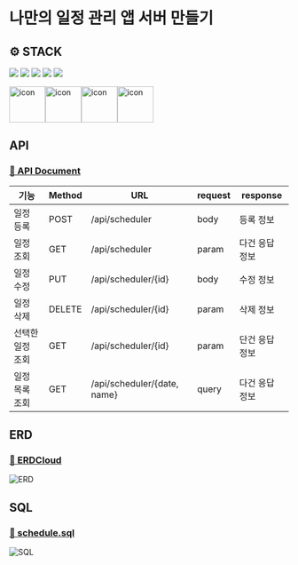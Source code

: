 # 나만의 일정 관리 앱 서버 만들기

## ⚙ STACK
![](https://img.shields.io/badge/SpringBoot-6db33f?style=flat-square&logo=springboot&logoColor=white)
![](https://img.shields.io/badge/Gradle-02303a?style=flat-square&logo=gradle&logoColor=white)
![](https://img.shields.io/badge/IntelliJ-000000?style=flat-square&logo=intellijidea&logoColor=white)
![](https://img.shields.io/badge/Postman-ff6c37?style=flat-square&logo=postman&logoColor=white)
![](https://img.shields.io/badge/Git-f05032?style=flat-square&logo=git&logoColor=white)

<div style="display: flex; align-items: flex-start;">
<img src="https://techstack-generator.vercel.app/java-icon.svg" alt="icon" width="65" height="65" />
<img src="https://techstack-generator.vercel.app/mysql-icon.svg" alt="icon" width="65" height="65" />
<img src="https://techstack-generator.vercel.app/github-icon.svg" alt="icon" width="65" height="65" />
<img src="https://techstack-generator.vercel.app/restapi-icon.svg" alt="icon" width="65" height="65" />
</div>

## API
### [🔗 API Document](https://documenter.getpostman.com/view/37564576/2sA3s4mqhN)

| 기능             | Method | URL                         | request | response       |
|------------------|--------|-----------------------------|---------|----------------|
| 일정 등록        | POST   | /api/scheduler              | body    | 등록 정보      |
| 일정 조회        | GET    | /api/scheduler              | param   | 다건 응답 정보 |
| 일정 수정        | PUT    | /api/scheduler/{id}         | body    | 수정 정보      |
| 일정 삭제        | DELETE | /api/scheduler/{id}         | param   | 삭제 정보      |
| 선택한 일정 조회 | GET    | /api/scheduler/{id}         | param   | 단건 응답 정보 |
| 일정 목록 조회   | GET    | /api/scheduler/{date, name} | query   | 다건 응답 정보 |


## ERD
### [🔗 ERDCloud](https://www.erdcloud.com/d/bKfi5Aojohi64giyD) <br/>
![ERD](https://img1.daumcdn.net/thumb/R1280x0/?scode=mtistory2&fname=https%3A%2F%2Fblog.kakaocdn.net%2Fdn%2Fo6ZGf%2FbtsI2pbJxnI%2F9p8VkecFkbsWsrd3NPJ9CK%2Fimg.png)

## SQL
### [🔗 schedule.sql](https://github.com/everydayspring/spring-scheduler/blob/main/schedule.sql) <br/>
![SQL](https://img1.daumcdn.net/thumb/R1280x0/?scode=mtistory2&fname=https%3A%2F%2Fblog.kakaocdn.net%2Fdn%2FbqULGk%2FbtsI3ZW9zNT%2FsCHxH5XkZ2dfFmShkvw4Ck%2Fimg.png)

